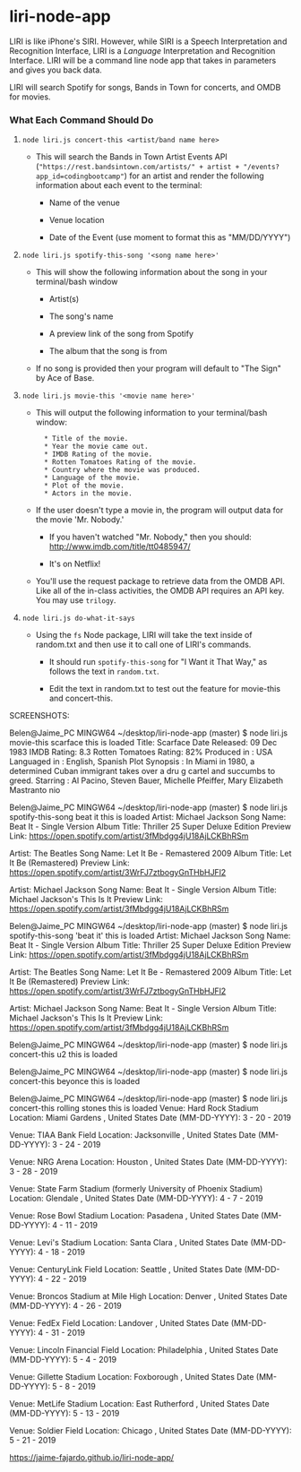 # liri-node-app
 LIRI is like iPhone's SIRI. However, while SIRI is a Speech Interpretation and Recognition Interface, LIRI is a _Language_ Interpretation and Recognition Interface. LIRI will be a command line node app that takes in parameters and gives you back data.


 LIRI will search Spotify for songs, Bands in Town for concerts, and OMDB for movies.

### What Each Command Should Do

1. `node liri.js concert-this <artist/band name here>`

   * This will search the Bands in Town Artist Events API (`"https://rest.bandsintown.com/artists/" + artist + "/events?app_id=codingbootcamp"`) for an artist and render the following information about each event to the terminal:

     * Name of the venue

     * Venue location

     * Date of the Event (use moment to format this as "MM/DD/YYYY")

2. `node liri.js spotify-this-song '<song name here>'`

   * This will show the following information about the song in your terminal/bash window

     * Artist(s)

     * The song's name

     * A preview link of the song from Spotify

     * The album that the song is from

   * If no song is provided then your program will default to "The Sign" by Ace of Base.

   
3. `node liri.js movie-this '<movie name here>'`

   * This will output the following information to your terminal/bash window:

     ```
       * Title of the movie.
       * Year the movie came out.
       * IMDB Rating of the movie.
       * Rotten Tomatoes Rating of the movie.
       * Country where the movie was produced.
       * Language of the movie.
       * Plot of the movie.
       * Actors in the movie.
     ```

   * If the user doesn't type a movie in, the program will output data for the movie 'Mr. Nobody.'

     * If you haven't watched "Mr. Nobody," then you should: <http://www.imdb.com/title/tt0485947/>

     * It's on Netflix!

   * You'll use the request package to retrieve data from the OMDB API. Like all of the in-class activities, the OMDB API requires an API key. You may use `trilogy`.

4. `node liri.js do-what-it-says`

   * Using the `fs` Node package, LIRI will take the text inside of random.txt and then use it to call one of LIRI's commands.

     * It should run `spotify-this-song` for "I Want it That Way," as follows the text in `random.txt`.

     * Edit the text in random.txt to test out the feature for movie-this and concert-this.


SCREENSHOTS:

Belen@Jaime_PC MINGW64 ~/desktop/liri-node-app (master)
$ node liri.js movie-this scarface
this is loaded
Title:  Scarface
Date Released:  09 Dec 1983
IMDB Rating:  8.3
Rotten Tomatoes Rating:  82%
Produced in :  USA
Languaged in :  English, Spanish
Plot Synopsis :  In Miami in 1980, a determined Cuban immigrant takes over a dru
g cartel and succumbs to greed.
Starring :  Al Pacino, Steven Bauer, Michelle Pfeiffer, Mary Elizabeth Mastranto
nio

Belen@Jaime_PC MINGW64 ~/desktop/liri-node-app (master)
$ node liri.js spotify-this-song beat it
this is loaded
Artist:  Michael Jackson
Song Name:  Beat It - Single Version
Album Title:  Thriller 25 Super Deluxe Edition
Preview Link:  https://open.spotify.com/artist/3fMbdgg4jU18AjLCKBhRSm

Artist:  The Beatles
Song Name:  Let It Be - Remastered 2009
Album Title:  Let It Be (Remastered)
Preview Link:  https://open.spotify.com/artist/3WrFJ7ztbogyGnTHbHJFl2

Artist:  Michael Jackson
Song Name:  Beat It - Single Version
Album Title:  Michael Jackson's This Is It
Preview Link:  https://open.spotify.com/artist/3fMbdgg4jU18AjLCKBhRSm


Belen@Jaime_PC MINGW64 ~/desktop/liri-node-app (master)
$ node liri.js spotify-this-song 'beat it'
this is loaded
Artist:  Michael Jackson
Song Name:  Beat It - Single Version
Album Title:  Thriller 25 Super Deluxe Edition
Preview Link:  https://open.spotify.com/artist/3fMbdgg4jU18AjLCKBhRSm

Artist:  The Beatles
Song Name:  Let It Be - Remastered 2009
Album Title:  Let It Be (Remastered)
Preview Link:  https://open.spotify.com/artist/3WrFJ7ztbogyGnTHbHJFl2

Artist:  Michael Jackson
Song Name:  Beat It - Single Version
Album Title:  Michael Jackson's This Is It
Preview Link:  https://open.spotify.com/artist/3fMbdgg4jU18AjLCKBhRSm


Belen@Jaime_PC MINGW64 ~/desktop/liri-node-app (master)
$ node liri.js concert-this u2
this is loaded

Belen@Jaime_PC MINGW64 ~/desktop/liri-node-app (master)
$ node liri.js concert-this beyonce
this is loaded

Belen@Jaime_PC MINGW64 ~/desktop/liri-node-app (master)
$ node liri.js concert-this rolling stones
this is loaded
Venue:  Hard Rock Stadium
Location:  Miami Gardens ,  United States
Date (MM-DD-YYYY):  3 - 20 - 2019

Venue:  TIAA Bank Field
Location:  Jacksonville ,  United States
Date (MM-DD-YYYY):  3 - 24 - 2019

Venue:  NRG Arena
Location:  Houston ,  United States
Date (MM-DD-YYYY):  3 - 28 - 2019

Venue:  State Farm Stadium (formerly University of Phoenix Stadium)
Location:  Glendale ,  United States
Date (MM-DD-YYYY):  4 - 7 - 2019

Venue:  Rose Bowl Stadium
Location:  Pasadena ,  United States
Date (MM-DD-YYYY):  4 - 11 - 2019

Venue:  Levi's Stadium
Location:  Santa Clara ,  United States
Date (MM-DD-YYYY):  4 - 18 - 2019

Venue:  CenturyLink Field
Location:  Seattle ,  United States
Date (MM-DD-YYYY):  4 - 22 - 2019

Venue:  Broncos Stadium at Mile High
Location:  Denver ,  United States
Date (MM-DD-YYYY):  4 - 26 - 2019

Venue:  FedEx Field
Location:  Landover ,  United States
Date (MM-DD-YYYY):  4 - 31 - 2019

Venue:  Lincoln Financial Field
Location:  Philadelphia ,  United States
Date (MM-DD-YYYY):  5 - 4 - 2019

Venue:  Gillette Stadium
Location:  Foxborough ,  United States
Date (MM-DD-YYYY):  5 - 8 - 2019

Venue:  MetLife Stadium
Location:  East Rutherford ,  United States
Date (MM-DD-YYYY):  5 - 13 - 2019

Venue:  Soldier Field
Location:  Chicago ,  United States
Date (MM-DD-YYYY):  5 - 21 - 2019


 https://jaime-fajardo.github.io/liri-node-app/